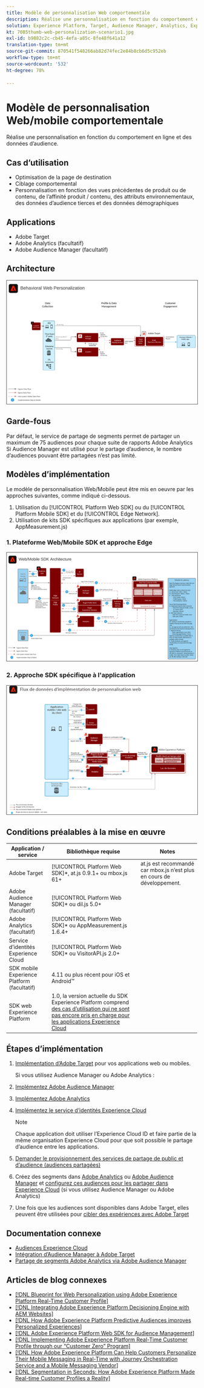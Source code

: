 ```yaml
---
title: Modèle de personnalisation Web comportementale
description: Réalise une personnalisation en fonction du comportement en ligne et des données d’audience.
solution: Experience Platform, Target, Audience Manager, Analytics, Experience Cloud Services, Data Collection
kt: 7085thumb-web-personalization-scenario1.jpg
exl-id: b9882c2c-cb45-4efa-a85c-8fe48f641a12
translation-type: tm+mt
source-git-commit: 870541f548266ab82d74fec2e84b8cb6d5c952eb
workflow-type: tm+mt
source-wordcount: '532'
ht-degree: 78%

---
```


# Modèle de personnalisation Web/mobile comportementale

Réalise une personnalisation en fonction du comportement en ligne et des données d’audience.

## Cas d’utilisation

* Optimisation de la page de destination
* Ciblage comportemental
* Personnalisation en fonction des vues précédentes de produit ou de contenu, de l’affinité produit / contenu, des attributs environnementaux, des données d’audience tierces et des données démographiques

## Applications

* Adobe Target
* Adobe Analytics (facultatif)
* Adobe Audience Manager (facultatif)

## Architecture

<img src="assets/personalization.svg" alt="Architecture de référence pour le plan directeur de la personnalisation Web comportementale" style="border:1px solid #4a4a4a" />


## Garde-fous

Par défaut, le service de partage de segments permet de partager un maximum de 75 audiences pour chaque suite de rapports Adobe Analytics Si Audience Manager est utilisé pour le partage d’audience, le nombre d’audiences pouvant être partagées n’est pas limité. 

## Modèles d’implémentation

Le modèle de personnalisation Web/Mobile peut être mis en oeuvre par les approches suivantes, comme indiqué ci-dessous.

1. Utilisation du [!UICONTROL Platform Web SDK] ou du [!UICONTROL Platform Mobile SDK] et du [!UICONTROL Edge Network].
1. Utilisation de kits SDK spécifiques aux applications (par exemple, AppMeasurement.js)

### 1. Plateforme Web/Mobile SDK et approche Edge

<img src="assets/websdkflow.svg" alt="Architecture de référence pour l'approche [!UICONTROL Platform Web SDK] ou [!UICONTROL Platform Mobile SDK] et [!UICONTROL Edge Network]" style="border:1px solid #4a4a4a" />

### 2. Approche SDK spécifique à l&#39;application

<img src="assets/appsdkflow.png" alt="Architecture de référence pour l’approche d’utilisation d’un SDK spécifique à l’application" style="border:1px solid #4a4a4a" />




## Conditions préalables à la mise en œuvre

| Application / service | Bibliothèque requise | Notes |
|---|---|---|
| Adobe Target | [!UICONTROL Platform Web SDK]*, at.js 0.9.1+ ou mbox.js 61+ | at.js est recommandé car mbox.js n’est plus en cours de développement. |
| Adobe Audience Manager (facultatif) | [!UICONTROL Platform Web SDK]* ou dil.js 5.0+ |  |
| Adobe Analytics (facultatif) | [!UICONTROL Platform Web SDK]* ou AppMeasurement.js 1.6.4+ |  |
| Service d’identités Experience Cloud | [!UICONTROL Platform Web SDK]* ou VisitorAPI.js 2.0+ |  |
| SDK mobile Experience Platform (facultatif) | 4.11 ou plus récent pour iOS et Android™ |  |
| SDK web Experience Platform | 1.0, la version actuelle du SDK Experience Platform comprend [des cas d’utilisation qui ne sont pas encore pris en charge pour les applications Experience Cloud](https://github.com/adobe/alloy/projects/5) |  |

## Étapes d’implémentation

1. [Implémentation d’Adobe Target](https://experienceleague.adobe.com/docs/target/using/implement-target/implementing-target.html?lang=fr) pour vos applications web ou mobiles.

   Si vous utilisez Audience Manager ou Adobe Analytics :

1. [Implémentez Adobe Audience Manager](https://experienceleague.adobe.com/docs/audience-manager/user-guide/implementation-integration-guides/implement-audience-manager.html?lang=fr)
1. [Implémentez Adobe Analytics](https://experienceleague.adobe.com/docs/analytics/implementation/home.html?lang=fr)
1. [Implémentez le service d’identités Experience Cloud](https://experienceleague.adobe.com/docs/id-service/using/implementation/implementation-guides.html?lang=fr)

   >[!NOTE]
   >
   >Chaque application doit utiliser l’Experience Cloud ID et faire partie de la même organisation Experience Cloud pour que soit possible le partage d’audience entre les applications.

1. [Demander le provisionnement des services de partage de public et d’audience (audiences partagées)](https://www.adobe.com/go/audiences)
1. Créez des segments dans [Adobe Analytics](https://experienceleague.adobe.com/docs/analytics/components/segmentation/segmentation-workflow/seg-build.html?lang=fr) ou [Adobe Audience Manager](https://experienceleague.adobe.com/docs/audience-manager/user-guide/features/segments/segment-builder.html?lang=fr) et [configurez ces audiences pour les partager dans Experience Cloud](https://experienceleague.adobe.com/docs/analytics/components/segmentation/segmentation-workflow/seg-publish.html?lang=fr)  (si vous utilisez Audience Manager ou Adobe Analytics)
1. Une fois que les audiences sont disponibles dans Adobe Target, elles peuvent être utilisées pour [cibler des expériences avec Adobe Target](https://experienceleague.adobe.com/docs/target/using/audiences/target.html?lang=fr)

## Documentation connexe

* [Audiences Experience Cloud](https://experienceleague.adobe.com/docs/core-services/interface/audiences/audience-library.html?lang=fr)
* [Intégration d’Audience Manager à Adobe Target](https://experienceleague.adobe.com/docs/audience-manager/user-guide/implementation-integration-guides/integration-other-solutions/aam-target-integration.html?lang=fr)
* [Partage de segments Adobe Analytics via Adobe Audience Manager](https://experienceleague.adobe.com/docs/analytics/components/segmentation/segmentation-workflow/seg-publish.html)


## Articles de blog connexes

* [[!DNL Blueprint for Web Personalization using Adobe Experience Platform Real-Time Customer Profile]](https://medium.com/adobetech/blueprint-for-web-personalization-using-adobe-experience-platform-real-time-customer-profile-fef2ce7a4b2f)
* [[!DNL Integrating Adobe Experience Platform Decisioning Engine with AEM Websites]](https://jaeness.medium.com/integrating-adobe-experience-platform-decisioning-engine-with-aem-websites-9c222acd12e2)
* [[!DNL How Adobe Experience Platform Predictive Audiences improves Personalized Experiences]](https://medium.com/adobetech/how-adobe-experience-platform-predictive-audiences-improves-personalized-experiences-1f75a60cb7a3)
* [[!DNL Adobe Experience Platform Web SDK for Audience Management]](https://medium.com/adobetech/adobe-experience-platform-web-sdk-for-audience-management-751fa6d063bc)
* [[!DNL Implementing Adobe Experience Platform Real-Time Customer Profile through our “Customer Zero” Program]](https://medium.com/adobetech/implementing-adobe-experience-platform-real-time-customer-profile-through-our-customer-zero-32e7cd952896)
* [[!DNL How Adobe Experience Platform Can Help Customers Personalize Their Mobile Messaging in Real-Time with Journey Orchestration Service and a Mobile Messaging Vendor]](https://medium.com/adobetech/how-adobe-experience-platform-helped-a-client-personalize-their-mobile-messaging-in-real-time-with-7d634aefa098)
* [[!DNL Segmentation in Seconds: How Adobe Experience Platform Made Real-time Customer Profiles a Reality]](https://medium.com/adobetech/segmentation-in-seconds-how-adobe-experience-platform-made-real-time-customer-profiles-a-reality-a7a8552b0847)
